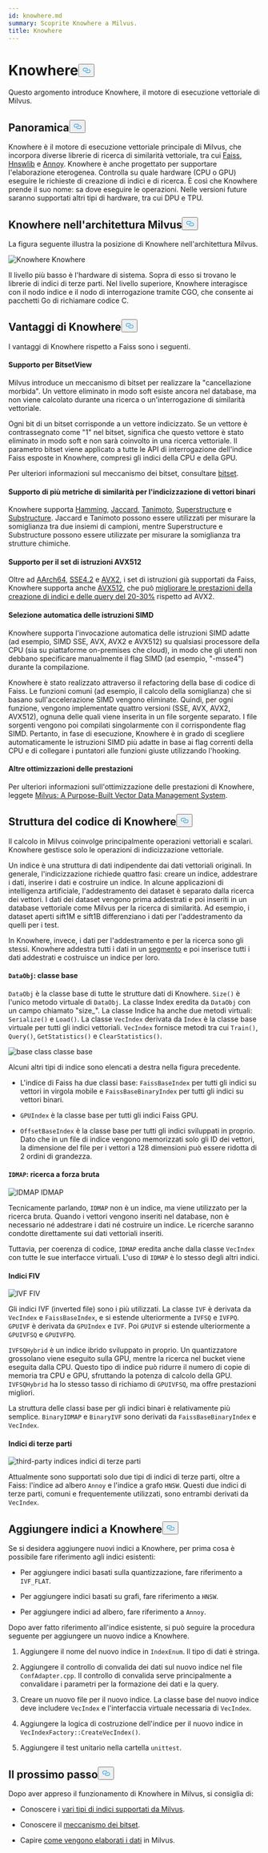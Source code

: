 ```yaml
---
id: knowhere.md
summary: Scoprite Knowhere a Milvus.
title: Knowhere
---
```

<h1 id="Knowhere" class="common-anchor-header">Knowhere<button data-href="#Knowhere" class="anchor-icon" translate="no">
      <svg translate="no"
        aria-hidden="true"
        focusable="false"
        height="20"
        version="1.1"
        viewBox="0 0 16 16"
        width="16"
      >
        <path
          fill="#0092E4"
          fill-rule="evenodd"
          d="M4 9h1v1H4c-1.5 0-3-1.69-3-3.5S2.55 3 4 3h4c1.45 0 3 1.69 3 3.5 0 1.41-.91 2.72-2 3.25V8.59c.58-.45 1-1.27 1-2.09C10 5.22 8.98 4 8 4H4c-.98 0-2 1.22-2 2.5S3 9 4 9zm9-3h-1v1h1c1 0 2 1.22 2 2.5S13.98 12 13 12H9c-.98 0-2-1.22-2-2.5 0-.83.42-1.64 1-2.09V6.25c-1.09.53-2 1.84-2 3.25C6 11.31 7.55 13 9 13h4c1.45 0 3-1.69 3-3.5S14.5 6 13 6z"
        ></path>
      </svg>
    </button></h1><p>Questo argomento introduce Knowhere, il motore di esecuzione vettoriale di Milvus.</p>
<h2 id="Overview" class="common-anchor-header">Panoramica<button data-href="#Overview" class="anchor-icon" translate="no">
      <svg translate="no"
        aria-hidden="true"
        focusable="false"
        height="20"
        version="1.1"
        viewBox="0 0 16 16"
        width="16"
      >
        <path
          fill="#0092E4"
          fill-rule="evenodd"
          d="M4 9h1v1H4c-1.5 0-3-1.69-3-3.5S2.55 3 4 3h4c1.45 0 3 1.69 3 3.5 0 1.41-.91 2.72-2 3.25V8.59c.58-.45 1-1.27 1-2.09C10 5.22 8.98 4 8 4H4c-.98 0-2 1.22-2 2.5S3 9 4 9zm9-3h-1v1h1c1 0 2 1.22 2 2.5S13.98 12 13 12H9c-.98 0-2-1.22-2-2.5 0-.83.42-1.64 1-2.09V6.25c-1.09.53-2 1.84-2 3.25C6 11.31 7.55 13 9 13h4c1.45 0 3-1.69 3-3.5S14.5 6 13 6z"
        ></path>
      </svg>
    </button></h2><p>Knowhere è il motore di esecuzione vettoriale principale di Milvus, che incorpora diverse librerie di ricerca di similarità vettoriale, tra cui <a href="https://github.com/facebookresearch/faiss">Faiss</a>, <a href="https://github.com/nmslib/hnswlib">Hnswlib</a> e <a href="https://github.com/spotify/annoy">Annoy</a>. Knowhere è anche progettato per supportare l'elaborazione eterogenea. Controlla su quale hardware (CPU o GPU) eseguire le richieste di creazione di indici e di ricerca. È così che Knowhere prende il suo nome: sa dove eseguire le operazioni. Nelle versioni future saranno supportati altri tipi di hardware, tra cui DPU e TPU.</p>
<h2 id="Knowhere-in-the-Milvus-architecture" class="common-anchor-header">Knowhere nell'architettura Milvus<button data-href="#Knowhere-in-the-Milvus-architecture" class="anchor-icon" translate="no">
      <svg translate="no"
        aria-hidden="true"
        focusable="false"
        height="20"
        version="1.1"
        viewBox="0 0 16 16"
        width="16"
      >
        <path
          fill="#0092E4"
          fill-rule="evenodd"
          d="M4 9h1v1H4c-1.5 0-3-1.69-3-3.5S2.55 3 4 3h4c1.45 0 3 1.69 3 3.5 0 1.41-.91 2.72-2 3.25V8.59c.58-.45 1-1.27 1-2.09C10 5.22 8.98 4 8 4H4c-.98 0-2 1.22-2 2.5S3 9 4 9zm9-3h-1v1h1c1 0 2 1.22 2 2.5S13.98 12 13 12H9c-.98 0-2-1.22-2-2.5 0-.83.42-1.64 1-2.09V6.25c-1.09.53-2 1.84-2 3.25C6 11.31 7.55 13 9 13h4c1.45 0 3-1.69 3-3.5S14.5 6 13 6z"
        ></path>
      </svg>
    </button></h2><p>La figura seguente illustra la posizione di Knowhere nell'architettura Milvus.</p>
<p>
  
   <span class="img-wrapper"> <img translate="no" src="/docs/v2.4.x/assets/knowhere_architecture.png" alt="Knowhere" class="doc-image" id="knowhere" />
   </span> <span class="img-wrapper"> <span>Knowhere</span> </span></p>
<p>Il livello più basso è l'hardware di sistema. Sopra di esso si trovano le librerie di indici di terze parti. Nel livello superiore, Knowhere interagisce con il nodo indice e il nodo di interrogazione tramite CGO, che consente ai pacchetti Go di richiamare codice C.</p>
<h2 id="Knowhere-advantages" class="common-anchor-header">Vantaggi di Knowhere<button data-href="#Knowhere-advantages" class="anchor-icon" translate="no">
      <svg translate="no"
        aria-hidden="true"
        focusable="false"
        height="20"
        version="1.1"
        viewBox="0 0 16 16"
        width="16"
      >
        <path
          fill="#0092E4"
          fill-rule="evenodd"
          d="M4 9h1v1H4c-1.5 0-3-1.69-3-3.5S2.55 3 4 3h4c1.45 0 3 1.69 3 3.5 0 1.41-.91 2.72-2 3.25V8.59c.58-.45 1-1.27 1-2.09C10 5.22 8.98 4 8 4H4c-.98 0-2 1.22-2 2.5S3 9 4 9zm9-3h-1v1h1c1 0 2 1.22 2 2.5S13.98 12 13 12H9c-.98 0-2-1.22-2-2.5 0-.83.42-1.64 1-2.09V6.25c-1.09.53-2 1.84-2 3.25C6 11.31 7.55 13 9 13h4c1.45 0 3-1.69 3-3.5S14.5 6 13 6z"
        ></path>
      </svg>
    </button></h2><p>I vantaggi di Knowhere rispetto a Faiss sono i seguenti.</p>
<h4 id="Support-for-BitsetView" class="common-anchor-header">Supporto per BitsetView</h4><p>Milvus introduce un meccanismo di bitset per realizzare la &quot;cancellazione morbida&quot;. Un vettore eliminato in modo soft esiste ancora nel database, ma non viene calcolato durante una ricerca o un'interrogazione di similarità vettoriale.</p>
<p>Ogni bit di un bitset corrisponde a un vettore indicizzato. Se un vettore è contrassegnato come "1" nel bitset, significa che questo vettore è stato eliminato in modo soft e non sarà coinvolto in una ricerca vettoriale. Il parametro bitset viene applicato a tutte le API di interrogazione dell'indice Faiss esposte in Knowhere, compresi gli indici della CPU e della GPU.</p>
<p>Per ulteriori informazioni sul meccanismo dei bitset, consultare <a href="/docs/it/v2.4.x/bitset.md">bitset</a>.</p>
<h4 id="Support-for-multiple-similarity-metrics-for-indexing-binary-vectors" class="common-anchor-header">Supporto di più metriche di similarità per l'indicizzazione di vettori binari</h4><p>Knowhere supporta <a href="/docs/it/v2.4.x/metric.md#Hamming-distance">Hamming</a>, <a href="/docs/it/v2.4.x/metric.md#Jaccard-distance">Jaccard</a>, <a href="/docs/it/v2.4.x/metric.md#Tanimoto-distance">Tanimoto</a>, <a href="/docs/it/v2.4.x/metric.md#Superstructure">Superstructure</a> e <a href="/docs/it/v2.4.x/metric.md#Substructure">Substructure</a>. Jaccard e Tanimoto possono essere utilizzati per misurare la somiglianza tra due insiemi di campioni, mentre Superstructure e Substructure possono essere utilizzate per misurare la somiglianza tra strutture chimiche.</p>
<h4 id="Support-for-AVX512-instruction-set" class="common-anchor-header">Supporto per il set di istruzioni AVX512</h4><p>Oltre ad <a href="https://en.wikipedia.org/wiki/AArch64">AArch64</a>, <a href="https://en.wikipedia.org/wiki/SSE4#SSE4.2">SSE4.2</a> e <a href="https://en.wikipedia.org/wiki/Advanced_Vector_Extensions">AVX2</a>, i set di istruzioni già supportati da Faiss, Knowhere supporta anche <a href="https://en.wikipedia.org/wiki/AVX-512">AVX512</a>, che può <a href="https://milvus.io/blog/milvus-performance-AVX-512-vs-AVX2.md">migliorare le prestazioni della creazione di indici e delle query del 20-30%</a> rispetto ad AVX2.</p>
<h4 id="Automatic-SIMD-instruction-selection" class="common-anchor-header">Selezione automatica delle istruzioni SIMD</h4><p>Knowhere supporta l'invocazione automatica delle istruzioni SIMD adatte (ad esempio, SIMD SSE, AVX, AVX2 e AVX512) su qualsiasi processore della CPU (sia su piattaforme on-premises che cloud), in modo che gli utenti non debbano specificare manualmente il flag SIMD (ad esempio, "-msse4") durante la compilazione.</p>
<p>Knowhere è stato realizzato attraverso il refactoring della base di codice di Faiss. Le funzioni comuni (ad esempio, il calcolo della somiglianza) che si basano sull'accelerazione SIMD vengono eliminate. Quindi, per ogni funzione, vengono implementate quattro versioni (SSE, AVX, AVX2, AVX512), ognuna delle quali viene inserita in un file sorgente separato. I file sorgenti vengono poi compilati singolarmente con il corrispondente flag SIMD. Pertanto, in fase di esecuzione, Knowhere è in grado di scegliere automaticamente le istruzioni SIMD più adatte in base ai flag correnti della CPU e di collegare i puntatori alle funzioni giuste utilizzando l'hooking.</p>
<h4 id="Other-performance-optimization" class="common-anchor-header">Altre ottimizzazioni delle prestazioni</h4><p>Per ulteriori informazioni sull'ottimizzazione delle prestazioni di Knowhere, leggete <a href="https://www.cs.purdue.edu/homes/csjgwang/pubs/SIGMOD21_Milvus.pdf">Milvus: A Purpose-Built Vector Data Management System</a>.</p>
<h2 id="Knowhere-code-structure" class="common-anchor-header">Struttura del codice di Knowhere<button data-href="#Knowhere-code-structure" class="anchor-icon" translate="no">
      <svg translate="no"
        aria-hidden="true"
        focusable="false"
        height="20"
        version="1.1"
        viewBox="0 0 16 16"
        width="16"
      >
        <path
          fill="#0092E4"
          fill-rule="evenodd"
          d="M4 9h1v1H4c-1.5 0-3-1.69-3-3.5S2.55 3 4 3h4c1.45 0 3 1.69 3 3.5 0 1.41-.91 2.72-2 3.25V8.59c.58-.45 1-1.27 1-2.09C10 5.22 8.98 4 8 4H4c-.98 0-2 1.22-2 2.5S3 9 4 9zm9-3h-1v1h1c1 0 2 1.22 2 2.5S13.98 12 13 12H9c-.98 0-2-1.22-2-2.5 0-.83.42-1.64 1-2.09V6.25c-1.09.53-2 1.84-2 3.25C6 11.31 7.55 13 9 13h4c1.45 0 3-1.69 3-3.5S14.5 6 13 6z"
        ></path>
      </svg>
    </button></h2><p>Il calcolo in Milvus coinvolge principalmente operazioni vettoriali e scalari. Knowhere gestisce solo le operazioni di indicizzazione vettoriale.</p>
<p>Un indice è una struttura di dati indipendente dai dati vettoriali originali. In generale, l'indicizzazione richiede quattro fasi: creare un indice, addestrare i dati, inserire i dati e costruire un indice. In alcune applicazioni di intelligenza artificiale, l'addestramento dei dataset è separato dalla ricerca dei vettori. I dati dei dataset vengono prima addestrati e poi inseriti in un database vettoriale come Milvus per la ricerca di similarità. Ad esempio, i dataset aperti sift1M e sift1B differenziano i dati per l'addestramento da quelli per i test.</p>
<p>In Knowhere, invece, i dati per l'addestramento e per la ricerca sono gli stessi. Knowhere addestra tutti i dati in un <a href="https://milvus.io/blog/deep-dive-1-milvus-architecture-overview.md#Segments">segmento</a> e poi inserisce tutti i dati addestrati e costruisce un indice per loro.</p>
<h4 id="DataObj-base-class" class="common-anchor-header"><code translate="no">DataObj</code>: classe base</h4><p><code translate="no">DataObj</code> è la classe base di tutte le strutture dati di Knowhere. <code translate="no">Size()</code> è l'unico metodo virtuale di <code translate="no">DataObj</code>. La classe Index eredita da <code translate="no">DataObj</code> con un campo chiamato &quot;size_&quot;. La classe Indice ha anche due metodi virtuali: <code translate="no">Serialize()</code> e <code translate="no">Load()</code>. La classe <code translate="no">VecIndex</code> derivata da <code translate="no">Index</code> è la classe base virtuale per tutti gli indici vettoriali. <code translate="no">VecIndex</code> fornisce metodi tra cui <code translate="no">Train()</code>, <code translate="no">Query()</code>, <code translate="no">GetStatistics()</code> e <code translate="no">ClearStatistics()</code>.</p>
<p>
  
   <span class="img-wrapper"> <img translate="no" src="/docs/v2.4.x/assets/Knowhere_base_classes.png" alt="base class" class="doc-image" id="base-class" />
   </span> <span class="img-wrapper"> <span>classe base</span> </span></p>
<p>Alcuni altri tipi di indice sono elencati a destra nella figura precedente.</p>
<ul>
<li><p>L'indice di Faiss ha due classi base: <code translate="no">FaissBaseIndex</code> per tutti gli indici su vettori in virgola mobile e <code translate="no">FaissBaseBinaryIndex</code> per tutti gli indici su vettori binari.</p></li>
<li><p><code translate="no">GPUIndex</code> è la classe base per tutti gli indici Faiss GPU.</p></li>
<li><p><code translate="no">OffsetBaseIndex</code> è la classe base per tutti gli indici sviluppati in proprio. Dato che in un file di indice vengono memorizzati solo gli ID dei vettori, la dimensione del file per i vettori a 128 dimensioni può essere ridotta di 2 ordini di grandezza.</p></li>
</ul>
<h4 id="IDMAP-brute-force-search" class="common-anchor-header"><code translate="no">IDMAP</code>: ricerca a forza bruta</h4><p>
  
   <span class="img-wrapper"> <img translate="no" src="/docs/v2.4.x/assets/IDMAP.png" alt="IDMAP" class="doc-image" id="idmap" />
   </span> <span class="img-wrapper"> <span>IDMAP</span> </span></p>
<p>Tecnicamente parlando, <code translate="no">IDMAP</code> non è un indice, ma viene utilizzato per la ricerca bruta. Quando i vettori vengono inseriti nel database, non è necessario né addestrare i dati né costruire un indice. Le ricerche saranno condotte direttamente sui dati vettoriali inseriti.</p>
<p>Tuttavia, per coerenza di codice, <code translate="no">IDMAP</code> eredita anche dalla classe <code translate="no">VecIndex</code> con tutte le sue interfacce virtuali. L'uso di <code translate="no">IDMAP</code> è lo stesso degli altri indici.</p>
<h4 id="IVF-indices" class="common-anchor-header">Indici FIV</h4><p>
  
   <span class="img-wrapper"> <img translate="no" src="/docs/v2.4.x/assets/IVF.png" alt="IVF" class="doc-image" id="ivf" />
   </span> <span class="img-wrapper"> <span>FIV</span> </span></p>
<p>Gli indici IVF (inverted file) sono i più utilizzati. La classe <code translate="no">IVF</code> è derivata da <code translate="no">VecIndex</code> e <code translate="no">FaissBaseIndex</code>, e si estende ulteriormente a <code translate="no">IVFSQ</code> e <code translate="no">IVFPQ</code>. <code translate="no">GPUIVF</code> è derivata da <code translate="no">GPUIndex</code> e <code translate="no">IVF</code>. Poi <code translate="no">GPUIVF</code> si estende ulteriormente a <code translate="no">GPUIVFSQ</code> e <code translate="no">GPUIVFPQ</code>.</p>
<p><code translate="no">IVFSQHybrid</code> è un indice ibrido sviluppato in proprio. Un quantizzatore grossolano viene eseguito sulla GPU, mentre la ricerca nel bucket viene eseguita dalla CPU. Questo tipo di indice può ridurre il numero di copie di memoria tra CPU e GPU, sfruttando la potenza di calcolo della GPU. <code translate="no">IVFSQHybrid</code> ha lo stesso tasso di richiamo di <code translate="no">GPUIVFSQ</code>, ma offre prestazioni migliori.</p>
<p>La struttura delle classi base per gli indici binari è relativamente più semplice. <code translate="no">BinaryIDMAP</code> e <code translate="no">BinaryIVF</code> sono derivati da <code translate="no">FaissBaseBinaryIndex</code> e <code translate="no">VecIndex</code>.</p>
<h4 id="Third-party-indices" class="common-anchor-header">Indici di terze parti</h4><p>
  
   <span class="img-wrapper"> <img translate="no" src="/docs/v2.4.x/assets/third_party_index.png" alt="third-party indices" class="doc-image" id="third-party-indices" />
   </span> <span class="img-wrapper"> <span>indici di terze parti</span> </span></p>
<p>Attualmente sono supportati solo due tipi di indici di terze parti, oltre a Faiss: l'indice ad albero <code translate="no">Annoy</code> e l'indice a grafo <code translate="no">HNSW</code>. Questi due indici di terze parti, comuni e frequentemente utilizzati, sono entrambi derivati da <code translate="no">VecIndex</code>.</p>
<h2 id="Adding-indices-to-Knowhere" class="common-anchor-header">Aggiungere indici a Knowhere<button data-href="#Adding-indices-to-Knowhere" class="anchor-icon" translate="no">
      <svg translate="no"
        aria-hidden="true"
        focusable="false"
        height="20"
        version="1.1"
        viewBox="0 0 16 16"
        width="16"
      >
        <path
          fill="#0092E4"
          fill-rule="evenodd"
          d="M4 9h1v1H4c-1.5 0-3-1.69-3-3.5S2.55 3 4 3h4c1.45 0 3 1.69 3 3.5 0 1.41-.91 2.72-2 3.25V8.59c.58-.45 1-1.27 1-2.09C10 5.22 8.98 4 8 4H4c-.98 0-2 1.22-2 2.5S3 9 4 9zm9-3h-1v1h1c1 0 2 1.22 2 2.5S13.98 12 13 12H9c-.98 0-2-1.22-2-2.5 0-.83.42-1.64 1-2.09V6.25c-1.09.53-2 1.84-2 3.25C6 11.31 7.55 13 9 13h4c1.45 0 3-1.69 3-3.5S14.5 6 13 6z"
        ></path>
      </svg>
    </button></h2><p>Se si desidera aggiungere nuovi indici a Knowhere, per prima cosa è possibile fare riferimento agli indici esistenti:</p>
<ul>
<li><p>Per aggiungere indici basati sulla quantizzazione, fare riferimento a <code translate="no">IVF_FLAT</code>.</p></li>
<li><p>Per aggiungere indici basati su grafi, fare riferimento a <code translate="no">HNSW</code>.</p></li>
<li><p>Per aggiungere indici ad albero, fare riferimento a <code translate="no">Annoy</code>.</p></li>
</ul>
<p>Dopo aver fatto riferimento all'indice esistente, si può seguire la procedura seguente per aggiungere un nuovo indice a Knowhere.</p>
<ol>
<li><p>Aggiungere il nome del nuovo indice in <code translate="no">IndexEnum</code>. Il tipo di dati è stringa.</p></li>
<li><p>Aggiungere il controllo di convalida dei dati sul nuovo indice nel file <code translate="no">ConfAdapter.cpp</code>. Il controllo di convalida serve principalmente a convalidare i parametri per la formazione dei dati e la query.</p></li>
<li><p>Creare un nuovo file per il nuovo indice. La classe base del nuovo indice deve includere <code translate="no">VecIndex</code> e l'interfaccia virtuale necessaria di <code translate="no">VecIndex</code>.</p></li>
<li><p>Aggiungere la logica di costruzione dell'indice per il nuovo indice in <code translate="no">VecIndexFactory::CreateVecIndex()</code>.</p></li>
<li><p>Aggiungere il test unitario nella cartella <code translate="no">unittest</code>.</p></li>
</ol>
<h2 id="Whats-next" class="common-anchor-header">Il prossimo passo<button data-href="#Whats-next" class="anchor-icon" translate="no">
      <svg translate="no"
        aria-hidden="true"
        focusable="false"
        height="20"
        version="1.1"
        viewBox="0 0 16 16"
        width="16"
      >
        <path
          fill="#0092E4"
          fill-rule="evenodd"
          d="M4 9h1v1H4c-1.5 0-3-1.69-3-3.5S2.55 3 4 3h4c1.45 0 3 1.69 3 3.5 0 1.41-.91 2.72-2 3.25V8.59c.58-.45 1-1.27 1-2.09C10 5.22 8.98 4 8 4H4c-.98 0-2 1.22-2 2.5S3 9 4 9zm9-3h-1v1h1c1 0 2 1.22 2 2.5S13.98 12 13 12H9c-.98 0-2-1.22-2-2.5 0-.83.42-1.64 1-2.09V6.25c-1.09.53-2 1.84-2 3.25C6 11.31 7.55 13 9 13h4c1.45 0 3-1.69 3-3.5S14.5 6 13 6z"
        ></path>
      </svg>
    </button></h2><p>Dopo aver appreso il funzionamento di Knowhere in Milvus, si consiglia di:</p>
<ul>
<li><p>Conoscere i <a href="/docs/it/v2.4.x/index.md">vari tipi di indici supportati da Milvus</a>.</p></li>
<li><p>Conoscere il <a href="/docs/it/v2.4.x/bitset.md">meccanismo dei bitset</a>.</p></li>
<li><p>Capire <a href="/docs/it/v2.4.x/data_processing.md">come vengono elaborati i dati</a> in Milvus.</p></li>
</ul>
